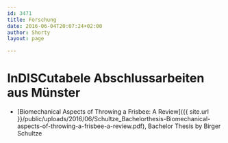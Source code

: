 ```yaml
---
id: 3471
title: Forschung
date: 2016-06-04T20:07:24+02:00
author: Shorty
layout: page

---
```

# InDISCutabele Abschlussarbeiten aus Münster

  * [Biomechanical Aspects of Throwing a Frisbee: A Review]({{ site.url }}/public/uploads/2016/06/Schultze_Bachelorthesis-Biomechanical-aspects-of-throwing-a-frisbee-a-review.pdf), Bachelor Thesis by Birger Schultze